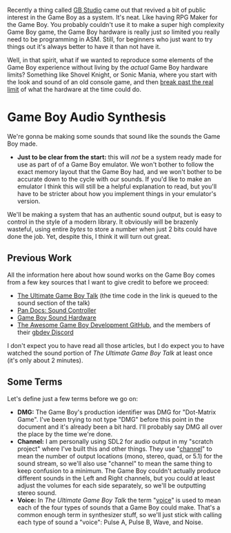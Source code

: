 
Recently a thing called [GB Studio](https://www.gbstudio.dev/) came out that
revived a bit of public interest in the Game Boy as a system. It's neat. Like
having RPG Maker for the Game Boy. You probably couldn't use it to make a super
high complexity Game Boy game, the Game Boy hardware is really just _so_ limited
you really need to be programming in ASM. Still, for beginners who just want to
try things out it's always better to have it than not have it.

Well, in that spirit, what if we wanted to reproduce some elements of the Game
Boy experience without living by the _actual_ Game Boy hardware limits?
Something like Shovel Knight, or Sonic Mania, where you start with the look and
sound of an old console game, and then [break past the real
limit](https://yachtclubgames.com/2014/07/breaking-the-nes/) of what the
hardware at the time could do.

# Game Boy Audio Synthesis

We're gonna be making some sounds that sound like the sounds the Game Boy made.

* **Just to be clear from the start:** this will _not_ be a system ready made
  for use as part of of a Game Boy emulator. We won't bother to follow the exact
  memory layout that the Game Boy had, and we won't bother to be accurate down
  to the cycle with our sounds. If you'd like to make an emulator I think this
  will still be a helpful explanation to read, but you'll have to be stricter
  about how you implement things in your emulator's version.

We'll be making a system that has an authentic sound output, but is easy to
control in the style of a modern library. It obviously will be brazenly
wasteful, using entire _bytes_ to store a number when just 2 bits could have
done the job. Yet, despite this, I think it will turn out great.

## Previous Work

All the information here about how sound works on the Game Boy comes from a few
key sources that I want to give credit to before we proceed:

* [The Ultimate Game Boy
  Talk](https://www.youtube.com/watch?v=HyzD8pNlpwI&t=24m7s) (the time code in
  the link is queued to the sound section of the talk)
* [Pan Docs: Sound
  Controller](http://gbdev.gg8.se/wiki/articles/Sound_Controller)
* [Game Boy Sound
  Hardware](http://gbdev.gg8.se/wiki/articles/Gameboy_sound_hardware)
* [The Awesome Game Boy Development
  GitHub](https://github.com/gbdev/awesome-gbdev), and the members of their
  [gbdev Discord](https://discord.gg/gpBxq85)

I don't expect you to have read all those articles, but I do expect you to have
watched the sound portion of _The Ultimate Game Boy Talk_ at least once (it's
only about 2 minutes).

## Some Terms

Let's define just a few terms before we go on:

* **DMG:** The Game Boy's production identifier was DMG for "Dot-Matrix Game".
  I've been trying to not type "DMG" before this point in the document and it's
  already been a bit hard. I'll probably say DMG all over the place by the time
  we're done.
* **Channel:** I am personally using SDL2 for audio output in my "scratch
  project" where I've built this and other things. They use
  "[channel](https://wiki.libsdl.org/SDL_AudioSpec)" to mean the number of
  output locations (mono, stereo, quad, or 5.1) for the sound stream, so we'll
  also use "channel" to mean the same thing to keep confusion to a minimum. The
  Game Boy couldn't actually produce different sounds in the Left and Right
  channels, but you could at least adjust the volumes for each side separately,
  so we'll be outputting stereo sound.
* **Voice:** In _The Ultimate Game Boy Talk_ the term
  "[voice](https://www.rolandcorp.com.au/blog/a-to-z-synthesizer#SGVoice)" is
  used to mean each of the four types of sounds that a Game Boy could make.
  That's a common enough term in synthesizer stuff, so we'll just stick with
  calling each type of sound a "voice": Pulse A, Pulse B, Wave, and Noise.

